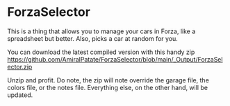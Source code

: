 # ForzaSelector
This is a thing that allows you to manage your cars in Forza, like a spreadsheet but better. Also, picks a car at random for you.

You can download the latest compiled version with this handy zip
https://github.com/AmiralPatate/ForzaSelector/blob/main/_Output/ForzaSelector.zip

Unzip and profit.
Do note, the zip will note override the garage file, the colors file, or the notes file. Everything else, on the other hand, will be updated.

